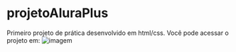 # projetoAluraPlus
Primeiro projeto de prática desenvolvido em html/css.
Você pode acessar o projeto em: 
![imagem](https://user-images.githubusercontent.com/93098980/213033637-ad0dc315-bd4d-4538-8626-2779042f5a61.png)
